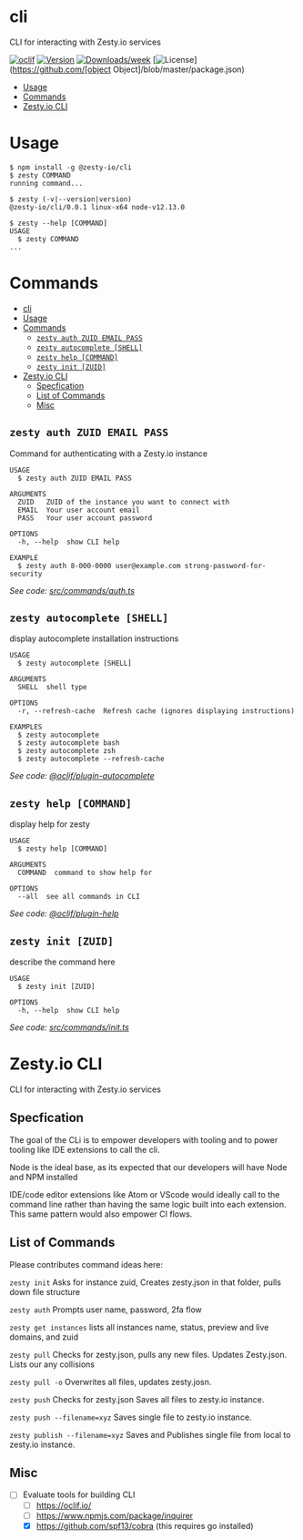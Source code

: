 # cli

CLI for interacting with Zesty.io services

[![oclif](https://img.shields.io/badge/cli-oclif-brightgreen.svg)](https://oclif.io)
[![Version](https://img.shields.io/npm/v/cli.svg)](https://npmjs.org/package/cli)
[![Downloads/week](https://img.shields.io/npm/dw/cli.svg)](https://npmjs.org/package/cli)
[![License](https://img.shields.io/npm/l/cli.svg)](https://github.com/[object Object]/blob/master/package.json)

<!-- toc -->
- [Usage](#usage)
- [Commands](#commands)
- [Zesty.io CLI](#zestyio-cli)
  <!-- tocstop -->

# Usage

<!-- usage -->

```sh-session
$ npm install -g @zesty-io/cli
$ zesty COMMAND
running command...

$ zesty (-v|--version|version)
@zesty-io/cli/0.0.1 linux-x64 node-v12.13.0

$ zesty --help [COMMAND]
USAGE
  $ zesty COMMAND
...
```

<!-- usagestop -->

# Commands

<!-- commands -->

- [cli](#cli)
- [Usage](#usage)
- [Commands](#commands)
  - [`zesty auth ZUID EMAIL PASS`](#zesty-auth-zuid-email-pass)
  - [`zesty autocomplete [SHELL]`](#zesty-autocomplete-shell)
  - [`zesty help [COMMAND]`](#zesty-help-command)
  - [`zesty init [ZUID]`](#zesty-init-zuid)
- [Zesty.io CLI](#zestyio-cli)
  - [Specfication](#specfication)
  - [List of Commands](#list-of-commands)
  - [Misc](#misc)

## `zesty auth ZUID EMAIL PASS`

Command for authenticating with a Zesty.io instance

```
USAGE
  $ zesty auth ZUID EMAIL PASS

ARGUMENTS
  ZUID   ZUID of the instance you want to connect with
  EMAIL  Your user account email
  PASS   Your user account password

OPTIONS
  -h, --help  show CLI help

EXAMPLE
  $ zesty auth 8-000-0000 user@example.com strong-password-for-security
```

_See code: [src/commands/auth.ts](https://github.com/zesty-io/cli/blob/v0.0.1/src/commands/auth.ts)_

## `zesty autocomplete [SHELL]`

display autocomplete installation instructions

```
USAGE
  $ zesty autocomplete [SHELL]

ARGUMENTS
  SHELL  shell type

OPTIONS
  -r, --refresh-cache  Refresh cache (ignores displaying instructions)

EXAMPLES
  $ zesty autocomplete
  $ zesty autocomplete bash
  $ zesty autocomplete zsh
  $ zesty autocomplete --refresh-cache
```

_See code: [@oclif/plugin-autocomplete](https://github.com/oclif/plugin-autocomplete/blob/v0.1.4/src/commands/autocomplete/index.ts)_

## `zesty help [COMMAND]`

display help for zesty

```
USAGE
  $ zesty help [COMMAND]

ARGUMENTS
  COMMAND  command to show help for

OPTIONS
  --all  see all commands in CLI
```

_See code: [@oclif/plugin-help](https://github.com/oclif/plugin-help/blob/v2.2.1/src/commands/help.ts)_

## `zesty init [ZUID]`

describe the command here

```
USAGE
  $ zesty init [ZUID]

OPTIONS
  -h, --help  show CLI help
```

_See code: [src/commands/init.ts](https://github.com/zesty-io/cli/blob/v0.0.1/src/commands/init.ts)_

<!-- commandsstop -->

# Zesty.io CLI

CLI for interacting with Zesty.io services

## Specfication

The goal of the CLi is to empower developers with tooling and to power tooling like IDE extensions to call the cli.

Node is the ideal base, as its expected that our developers will have Node and NPM installed

IDE/code editor extensions like Atom or VScode would ideally call to the command line rather than having the same logic built into each extension. This same pattern would also empower CI flows.

## List of Commands

Please contributes command ideas here:

`zesty init`
Asks for instance zuid, Creates zesty.json in that folder, pulls down file structure

`zesty auth`
Prompts user name, password, 2fa flow

`zesty get instances`
lists all instances name, status, preview and live domains, and zuid

`zesty pull`
Checks for zesty.json, pulls any new files. Updates Zesty.json. Lists our any collisions

`zesty pull -o`
Overwrites all files, updates zesty.josn.

`zesty push`
Checks for zesty.json Saves all files to zesty.io instance.

`zesty push --filename=xyz`
Saves single file to zesty.io instance.

`zesty publish --filename=xyz`
Saves and Publishes single file from local to zesty.io instance.

## Misc

- [ ] Evaluate tools for building CLI
  - [ ] https://oclif.io/
  - [ ] https://www.npmjs.com/package/inquirer
  - [x] https://github.com/spf13/cobra (this requires go installed)
